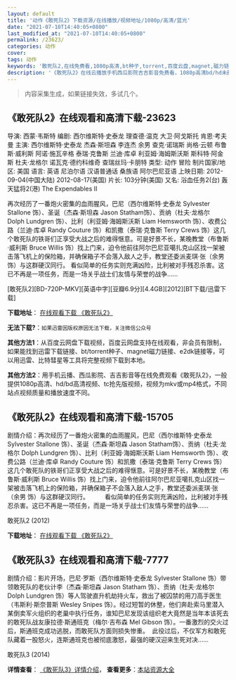 ```yaml
---
layout: default
title: '动作《敢死队2》下载资源/在线播放/视频地址/1080p/高清/蓝光'
date: "2021-07-10T14:40:05+0800"
last_modified_at: "2021-07-10T14:40:05+0800"
permalink: /23623/
categories: 动作
cover:
tags: 动作
keywords: '敢死队2,在线免费看,1080p高清,bt种子,torrent,百度云盘,magnet,磁力链,迅雷下载资源'
description: '《敢死队2》在线云播放手机西瓜影院吉吉影音免费看，1080p高清bd/hd未删减完整版和tc抢先枪版，mkv/mp4格式，附带bt/torrent种子、magnet/磁力链、百度云盘、网盘资源迅雷下载链接'
---
```


>内容采集生成，如果链接失效，多试几个。


## 《敢死队2》在线观看和高清下载-23623

导演: 西蒙·韦斯特 编剧: 西尔维斯特·史泰龙 理查德·温克 大卫·阿戈斯托 肯恩·考夫曼 主演: 西尔维斯特·史泰龙 杰森·斯坦森 李连杰 余男 查克·诺瑞斯 尚格·云顿 布鲁斯·威利斯 阿诺·施瓦辛格 泰瑞·克鲁斯 兰迪·库卓 利亚姆·海姆斯沃斯 斯科特·阿金斯 杜夫·龙格尔 诺瓦克·德约科维奇 查瑞丝玛·卡朋特 类型: 动作 冒险 制片国家/地区: 美国 语言: 英语 尼泊尔语 汉语普通话 桑族语 阿尔巴尼亚语 上映日期: 2012-09-04(中国大陆) 2012-08-17(美国) 片长: 103分钟(美国) 又名: 浴血任务2(台) 轰天猛将2(港) The Expendables II

再次经历了一番炮火密集的血雨腥风，巴尼（西尔维斯特·史泰龙 Sylvester Stallone 饰）、圣诞（杰森·斯坦森 Jason Statham饰）、贡纳（杜夫·龙格尔 Dolph Lundgren 饰）、比利（利亚姆·海姆斯沃斯 Liam Hemsworth 饰）、收费公路（兰迪·库卓 Randy Couture 饰）和凯撒（泰瑞·克鲁斯 Terry Crews 饰）这几个敢死队的铁哥们正享受大战之后的难得惬意。可是好景不长，某晚教堂（布鲁斯·威利斯 Bruce Willis 饰）找上门来，迫令他前往阿尔巴尼亚噶扎克山区找一架被击落飞机上的保险箱，并确保箱子不会落入敌人之手，教堂还委派麦琪·张（余男 饰）与这群硬汉同行。 看似简单的任务实则充满凶险，比利被对手残忍杀害。这已不再是一项任务，而是一场关乎战士们友情与荣誉的战争……


[敢死队2][BD-720P-MKV][英语中字][豆瓣6.9分][4.4GB][2012][BT下载/迅雷下载]

**下载地址**： [在线观看下载 《敢死队2》](https://www.btdx8.com/torrent/the_expendables_2_2012.html) 


**无法下载?**：`如果迅雷因版权原因无法下载，关注微信公众号 `

**其他方法1**：从百度云网盘下载视频，百度云网盘支持在线观看，非会员有限制，如果能找到迅雷下载链接、bt/torrent种子、magnet磁力链接、e2dk链接等，可以用迅雷、比特彗星等工具将完整视频下载到本地。

**其他方法2**：用手机云播、西瓜影院、吉吉影音等在线免费观看《敢死队2》，一般提供1080p高清、hd/bd高清视频、tc抢先版视频，视频为mkv或mp4格式，不同站点视频质量和播放速度不同。


## 《敢死队2》在线观看和高清下载-15705

剧情介绍：再次经历了一番炮火密集的血雨腥风，巴尼（西尔维斯特·史泰龙 Sylvester Stallone 饰）、圣诞（杰森·斯坦森 Jason Statham饰）、贡纳（杜夫·龙格尔 Dolph Lundgren 饰）、比利（利亚姆·海姆斯沃斯 Liam Hemsworth 饰）、收费公路（兰迪·库卓 Randy Couture 饰）和凯撒（泰瑞·克鲁斯 Terry Crews 饰）这几个敢死队的铁哥们正享受大战之后的难得惬意。可是好景不长，某晚教堂（布鲁斯·威利斯 Bruce Willis 饰）找上门来，迫令他前往阿尔巴尼亚噶扎克山区找一架被击落飞机上的保险箱，并确保箱子不会落入敌人之手，教堂还委派麦琪·张（余男 饰）与这群硬汉同行。  　　看似简单的任务实则充满凶险，比利被对手残忍杀害。这已不再是一项任务，而是一场关乎战士们友情与荣誉的战争……


敢死队2 (2012)

**下载地址**： [在线观看下载 《敢死队2》](https://www.btbtdy.me/btdy/dy4467.html) 


## 《敢死队3》在线观看和高清下载-7777

剧情介绍：影片开场，巴尼·罗斯（西尔维斯特·史泰龙 Sylvester Stallone 饰）带领敢死队的老伙计李（杰森·斯坦森 Jason Statham 饰）、贡纳（杜夫·龙格尔 Dolph Lundgren 饰）等人驾驶直升机劫持火车，救出了被囚禁的用刀高手医生（韦斯利·斯奈普斯 Wesley Snipes 饰）。经过短暂的休整，他们奔赴索马里潜入某倒卖军火组织的老巢中执行任务，谁知巴尼发现该组织老大竟然是当年本该死去的敢死队战友康拉德·斯通班克（梅尔·吉布森 Mel Gibson 饰）。一番激烈的交火过后，斯通班克成功逃脱，而敢死队方面则损失惨重。  此役过后，不仅军方和敢死队藏着一股怒火，连斯通班克也被彻底激怒，最强的硬汉迎来生死对决……


敢死队3 (2014)

**详情查看**： [《敢死队3》详情介绍](/movie/7777/)， **查看更多**：[本站资源大全](/movie/t/all/)

